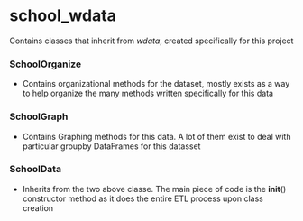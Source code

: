 # school_wdata

Contains classes that inherit from *wdata*, created specifically for this project

### SchoolOrganize
- Contains organizational methods for the dataset, mostly exists as a way to help organize the many methods written specifically for this data

### SchoolGraph
- Contains Graphing methods for this data. A lot of them exist to deal with particular groupby DataFrames for this datasset

### SchoolData
- Inherits from the two above classe. The main piece of code is the __init__() constructor method as it does the entire ETL process upon class creation
